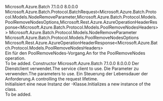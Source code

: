 <Type Name="PoolRemoveNodesBatchRequest" FullName="Microsoft.Azure.Batch.Protocol.BatchRequests.PoolRemoveNodesBatchRequest">
  <TypeSignature Language="C#" Value="public class PoolRemoveNodesBatchRequest : Microsoft.Azure.Batch.Protocol.BatchRequest&lt;Microsoft.Azure.Batch.Protocol.Models.NodeRemoveParameter,Microsoft.Azure.Batch.Protocol.Models.PoolRemoveNodesOptions,Microsoft.Rest.Azure.AzureOperationHeaderResponse&lt;Microsoft.Azure.Batch.Protocol.Models.PoolRemoveNodesHeaders&gt;&gt;" />
  <TypeSignature Language="ILAsm" Value=".class public auto ansi beforefieldinit PoolRemoveNodesBatchRequest extends Microsoft.Azure.Batch.Protocol.BatchRequest`3&lt;class Microsoft.Azure.Batch.Protocol.Models.NodeRemoveParameter, class Microsoft.Azure.Batch.Protocol.Models.PoolRemoveNodesOptions, class Microsoft.Rest.Azure.AzureOperationHeaderResponse`1&lt;class Microsoft.Azure.Batch.Protocol.Models.PoolRemoveNodesHeaders&gt;&gt;" />
  <TypeSignature Language="DocId" Value="T:Microsoft.Azure.Batch.Protocol.BatchRequests.PoolRemoveNodesBatchRequest" />
  <TypeSignature Language="VB.NET" Value="Public Class PoolRemoveNodesBatchRequest&#xA;Inherits BatchRequest(Of NodeRemoveParameter, PoolRemoveNodesOptions, AzureOperationHeaderResponse(Of PoolRemoveNodesHeaders))" />
  <TypeSignature Language="F#" Value="type PoolRemoveNodesBatchRequest = class&#xA;    inherit BatchRequest&lt;NodeRemoveParameter, PoolRemoveNodesOptions, AzureOperationHeaderResponse&lt;PoolRemoveNodesHeaders&gt;&gt;" />
  <AssemblyInfo>
    <AssemblyName>Microsoft.Azure.Batch</AssemblyName>
    <AssemblyVersion>7.1.0.0</AssemblyVersion>
    <AssemblyVersion>8.0.0.0</AssemblyVersion>
  </AssemblyInfo>
  <Base>
    <BaseTypeName>Microsoft.Azure.Batch.Protocol.BatchRequest&lt;Microsoft.Azure.Batch.Protocol.Models.NodeRemoveParameter,Microsoft.Azure.Batch.Protocol.Models.PoolRemoveNodesOptions,Microsoft.Rest.Azure.AzureOperationHeaderResponse&lt;Microsoft.Azure.Batch.Protocol.Models.PoolRemoveNodesHeaders&gt;&gt;</BaseTypeName>
    <BaseTypeArguments>
      <BaseTypeArgument TypeParamName="TBody">Microsoft.Azure.Batch.Protocol.Models.NodeRemoveParameter</BaseTypeArgument>
      <BaseTypeArgument TypeParamName="TOptions">Microsoft.Azure.Batch.Protocol.Models.PoolRemoveNodesOptions</BaseTypeArgument>
      <BaseTypeArgument TypeParamName="TResponse">Microsoft.Rest.Azure.AzureOperationHeaderResponse&lt;Microsoft.Azure.Batch.Protocol.Models.PoolRemoveNodesHeaders&gt;</BaseTypeArgument>
    </BaseTypeArguments>
  </Base>
  <Interfaces />
  <Docs>
    <summary>
            <span data-ttu-id="5d3fa-101">Ein <see cref="T:Microsoft.Azure.Batch.Protocol.IBatchRequest" /> für den PoolRemoveNodes-Vorgang.</span><span class="sxs-lookup"><span data-stu-id="5d3fa-101">An <see cref="T:Microsoft.Azure.Batch.Protocol.IBatchRequest" /> for the PoolRemoveNodes operation.</span></span>
            </summary>
    <remarks>To be added.</remarks>
  </Docs>
  <Members>
    <Member MemberName=".ctor">
      <MemberSignature Language="C#" Value="public PoolRemoveNodesBatchRequest (Microsoft.Azure.Batch.Protocol.BatchServiceClient serviceClient, Microsoft.Azure.Batch.Protocol.Models.NodeRemoveParameter parameters, System.Threading.CancellationToken cancellationToken);" />
      <MemberSignature Language="ILAsm" Value=".method public hidebysig specialname rtspecialname instance void .ctor(class Microsoft.Azure.Batch.Protocol.BatchServiceClient serviceClient, class Microsoft.Azure.Batch.Protocol.Models.NodeRemoveParameter parameters, valuetype System.Threading.CancellationToken cancellationToken) cil managed" />
      <MemberSignature Language="DocId" Value="M:Microsoft.Azure.Batch.Protocol.BatchRequests.PoolRemoveNodesBatchRequest.#ctor(Microsoft.Azure.Batch.Protocol.BatchServiceClient,Microsoft.Azure.Batch.Protocol.Models.NodeRemoveParameter,System.Threading.CancellationToken)" />
      <MemberSignature Language="F#" Value="new Microsoft.Azure.Batch.Protocol.BatchRequests.PoolRemoveNodesBatchRequest : Microsoft.Azure.Batch.Protocol.BatchServiceClient * Microsoft.Azure.Batch.Protocol.Models.NodeRemoveParameter * System.Threading.CancellationToken -&gt; Microsoft.Azure.Batch.Protocol.BatchRequests.PoolRemoveNodesBatchRequest" Usage="new Microsoft.Azure.Batch.Protocol.BatchRequests.PoolRemoveNodesBatchRequest (serviceClient, parameters, cancellationToken)" />
      <MemberType>Constructor</MemberType>
      <AssemblyInfo>
        <AssemblyName>Microsoft.Azure.Batch</AssemblyName>
        <AssemblyVersion>7.1.0.0</AssemblyVersion>
        <AssemblyVersion>8.0.0.0</AssemblyVersion>
      </AssemblyInfo>
      <Parameters>
        <Parameter Name="serviceClient" Type="Microsoft.Azure.Batch.Protocol.BatchServiceClient" />
        <Parameter Name="parameters" Type="Microsoft.Azure.Batch.Protocol.Models.NodeRemoveParameter" />
        <Parameter Name="cancellationToken" Type="System.Threading.CancellationToken" />
      </Parameters>
      <Docs>
        <param name="serviceClient"><span data-ttu-id="5d3fa-102">Der Dienstclient verwendet.</span><span class="sxs-lookup"><span data-stu-id="5d3fa-102">The service client to use.</span></span></param>
        <param name="parameters"><span data-ttu-id="5d3fa-103">Die Parameter zu verwenden.</span><span class="sxs-lookup"><span data-stu-id="5d3fa-103">The parameters to use.</span></span></param>
        <param name="cancellationToken"><span data-ttu-id="5d3fa-104">Ein <see cref="T:System.Threading.CancellationToken" /> Steuerung der Lebensdauer der Anforderung.</span><span class="sxs-lookup"><span data-stu-id="5d3fa-104">A <see cref="T:System.Threading.CancellationToken" /> controlling the request lifetime.</span></span></param>
        <summary>
            <span data-ttu-id="5d3fa-105">Initialisiert eine neue Instanz der <see cref="T:Microsoft.Azure.Batch.Protocol.BatchRequests.PoolRemoveNodesBatchRequest" />-Klasse.</span><span class="sxs-lookup"><span data-stu-id="5d3fa-105">Initializes a new instance of the <see cref="T:Microsoft.Azure.Batch.Protocol.BatchRequests.PoolRemoveNodesBatchRequest" /> class.</span></span>
            </summary>
        <remarks>To be added.</remarks>
      </Docs>
    </Member>
  </Members>
</Type>